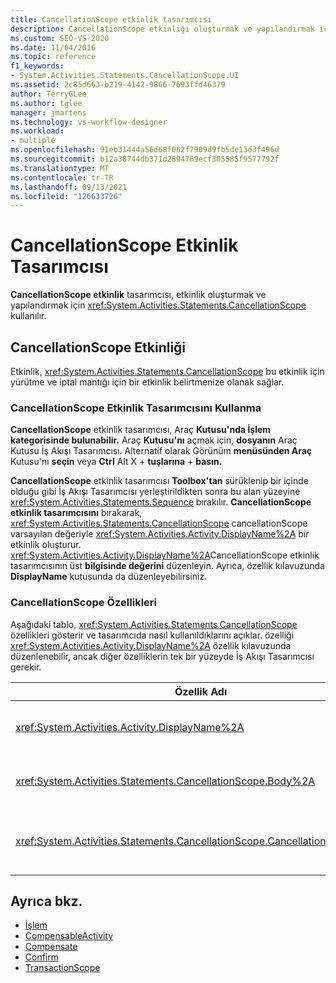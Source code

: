 ```yaml
---
title: CancellationScope etkinlik tasarımcısı
description: CancellationScope etkinliği oluşturmak ve yapılandırmak için İş Akışı Tasarımcısı'da CancellationScope etkinlik tasarımcısını nasıl kullanabileceğiniz hakkında bilgi öğrenin.
ms.custom: SEO-VS-2020
ms.date: 11/04/2016
ms.topic: reference
f1_keywords:
- System.Activities.Statements.CancellationScope.UI
ms.assetid: 2c85d663-b219-4142-9866-7693ffd46379
author: TerryGLee
ms.author: tglee
manager: jmartens
ms.technology: vs-workflow-designer
ms.workload:
- multiple
ms.openlocfilehash: 91eb31444a56d68f062f7909d9fb5de13d3f496d
ms.sourcegitcommit: b12a38744db371d2894769ecf305585f9577792f
ms.translationtype: MT
ms.contentlocale: tr-TR
ms.lasthandoff: 09/13/2021
ms.locfileid: "126633726"
---
```

# <a name="cancellationscope-activity-designer"></a>CancellationScope Etkinlik Tasarımcısı

**CancellationScope etkinlik** tasarımcısı, etkinlik oluşturmak ve yapılandırmak için <xref:System.Activities.Statements.CancellationScope> kullanılır.

## <a name="the-cancellationscope-activity"></a>CancellationScope Etkinliği

Etkinlik, <xref:System.Activities.Statements.CancellationScope> bu etkinlik için yürütme ve iptal mantığı için bir etkinlik belirtmenize olanak sağlar.

### <a name="using-the-cancellationscope-activity-designer"></a>CancellationScope Etkinlik Tasarımcısını Kullanma

**CancellationScope** etkinlik tasarımcısı, Araç **Kutusu'nda İşlem** **kategorisinde bulunabilir.** Araç **Kutusu'nı** açmak için, **dosyanın** Araç Kutusu İş Akışı Tasarımcısı. Alternatif olarak Görünüm **menüsünden Araç** Kutusu'nı **seçin** veya **Ctrl** Alt X + **tuşlarına** + **basın.**

**CancellationScope** etkinlik tasarımcısı **Toolbox'tan** sürüklenip bir içinde olduğu gibi İş Akışı Tasarımcısı yerleştirildikten sonra bu alan yüzeyine <xref:System.Activities.Statements.Sequence> bırakılır. **CancellationScope etkinlik tasarımcısını** bırakarak, <xref:System.Activities.Statements.CancellationScope> cancellationScope varsayılan değeriyle <xref:System.Activities.Activity.DisplayName%2A> bir etkinlik oluşturur. <xref:System.Activities.Activity.DisplayName%2A>CancellationScope etkinlik tasarımcısının üst **bilgisinde değerini** düzenleyin. Ayrıca, özellik kılavuzunda **DisplayName** kutusunda da düzenleyebilirsiniz.

### <a name="the-cancellationscope-properties"></a>CancellationScope Özellikleri

Aşağıdaki tablo, <xref:System.Activities.Statements.CancellationScope> özellikleri gösterir ve tasarımcıda nasıl kullanıldıklarını açıklar. özelliği <xref:System.Activities.Activity.DisplayName%2A> özellik kılavuzunda düzenlenebilir, ancak diğer özelliklerin tek bir yüzeyde İş Akışı Tasarımcısı gerekir.

|Özellik Adı|Gerekli|Kullanım|
|-|--------------|-|
|<xref:System.Activities.Activity.DisplayName%2A>|Yanlış|Etkinliğin isteğe bağlı kolay <xref:System.Activities.Statements.CancellationScope> adı. CancellationScope varsayılandır. Değer <xref:System.Activities.Activity.DisplayName%2A> kesinlikle gerekli değildir ancak bir değer kullanmak en iyi uygulamadır.|
|<xref:System.Activities.Statements.CancellationScope.Body%2A>|Doğru|İptal mantığının sağlanacak etkinliğini belirtir. Etkinliği eklemek <xref:System.Activities.Statements.CancellationScope.Body%2A> için Araç Kutusundan **CancellationScope etkinlik** tasarımcısının Gövde kutusuna bir **etkinlik** bırakın.  "Etkinliği Buraya Bırak" ipucu metnini ekleyin.|
|<xref:System.Activities.Statements.CancellationScope.CancellationHandler%2A>|Doğru|İptal varsa yürütülen etkinliği belirtir. Etkinliği eklemek <xref:System.Activities.Statements.CancellationScope.CancellationHandler%2A> için, Araç Kutusundan **CancellationScope** etkinlik tasarımcısında **CancellationHandler** **kutusuna bir** etkinlik bırakın. "Etkinliği Buraya Bırak" ipucu metnini ekleyin.|

## <a name="see-also"></a>Ayrıca bkz.

- [İşlem](../workflow-designer/transaction-activity-designers.md)
- [CompensableActivity](../workflow-designer/compensableactivity-activity-designer.md)
- [Compensate](../workflow-designer/compensate-activity-designer.md)
- [Confirm](../workflow-designer/confirm-activity-designer.md)
- [TransactionScope](../workflow-designer/transactionscope-activity-designer.md)
